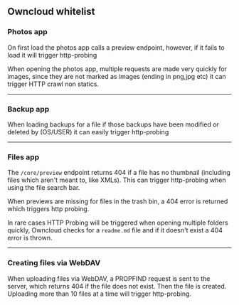 ## Owncloud whitelist

### Photos app
On first load the photos app calls a preview endpoint, however, if it fails to load it will trigger http-probing

When opening the photos app, multiple requests are made very quickly for images, since they are not marked as images (ending in png,jpg etc) it can trigger HTTP crawl non statics.

---
### Backup app
When loading backups for a file if those backups have been modified or deleted by (OS/USER) it can easily trigger http-probing

---
### Files app
The `/core/preview` endpoint returns 404 if a file has no thumbnail (including files which aren't meant to, like XMLs).
This can trigger http-probing when using the file search bar.

When previews are missing for files in the trash bin, a 404 error is returned which triggers http probing.

In rare cases HTTP Probing will be triggered when opening multiple folders quickly, Owncloud checks for a ``readme.md`` file and if it doesn't exist a 404 error is thrown.

---
### Creating files via WebDAV
When uploading files via WebDAV, a PROPFIND request is sent to the server, which returns 404 if the file does not
exist. Then the file is created. Uploading more than 10 files at a time will trigger http-probing.
